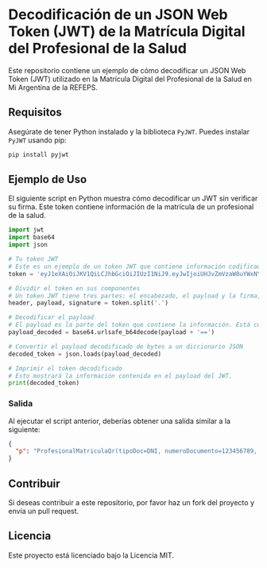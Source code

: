 
# Decodificación de un JSON Web Token (JWT) de la Matrícula Digital del Profesional de la Salud

Este repositorio contiene un ejemplo de cómo decodificar un JSON Web Token (JWT) utilizado en la Matrícula Digital del Profesional de la Salud en Mi Argentina de la REFEPS.

## Requisitos

Asegúrate de tener Python instalado y la biblioteca `PyJWT`. Puedes instalar `PyJWT` usando pip:

```bash
pip install pyjwt
```

## Ejemplo de Uso

El siguiente script en Python muestra cómo decodificar un JWT sin verificar su firma. Este token contiene información de la matrícula de un profesional de la salud.

```python
import jwt
import base64
import json

# Tu token JWT
# Este es un ejemplo de un token JWT que contiene información codificada.
token = 'eyJ1eXAiOiJKV1QiLCJhbGciOiJIUzI1NiJ9.eyJwIjoiUHJvZmVzaW8uYWxNYXRyaWN1bGFRcih0aXBvRG9jPUROSSwgbnVtZXJvRG9jdW1lbnRvPTMzNjQyMjExLCBub21icmU9RlJBTkNJU0NPLCBhcGVsbGlkbz1EVVJFLCBjb2RpZ289NTQxMDMzNjQyMjExLCBwcm92aW5jaWE9Q0FCQSwgZW1pdGlkb1Bvcj1udWxsLCBwcm9mZXNpb249TcOpZGljbywgbWF0cmljdWxhPTE3MDg0NiwgZmVjaGFNYXRyaWN1bGE9MDEvMDQvMjAxOSwgZmVjaGFNYXRyaWN1bGE9MjgvMDIvMjAyNSwgZXN0YWRvPU1hdHJpY3VsYUVzdGFkbyhpZD0xLCBub21icmU9VmlnZW50ZSksIGZlY2hhVGl0dWxvPTA0LzAyLzIwMTksIGluc3RpdHVjaW9uRm9ybWFkb3JhPVVOSVZFUlNJREFEIE5BQ0lPTkFMIERFIExBIE1BVEFOWkEpIn0.IJwQI_pIpPmanMn2J5PNEtZGTmqYyWd9eMnf0R1eOWE'

# Dividir el token en sus componentes
# Un token JWT tiene tres partes: el encabezado, el payload y la firma, separados por puntos.
header, payload, signature = token.split('.')

# Decodificar el payload
# El payload es la parte del token que contiene la información. Está codificado en Base64.
payload_decoded = base64.urlsafe_b64decode(payload + '==')

# Convertir el payload decodificado de bytes a un diccionario JSON
decoded_token = json.loads(payload_decoded)

# Imprimir el token decodificado
# Esto mostrará la información contenida en el payload del JWT.
print(decoded_token)
```

### Salida

Al ejecutar el script anterior, deberías obtener una salida similar a la siguiente:

```json
{
  "p": "ProfesionalMatriculaQr(tipoDoc=DNI, numeroDocumento=123456789, nombre=JUAN, apellido=PEREZ, codigo=5410123456789, provincia=CABA, emitidoPor=null, profesion=Médico, matricula=123456, fechaMatricula=01/04/2017, fechaVtoMatricula=28/03/2023, estado=MatriculaEstado(id=1, nombre=Vigente), fechaTitulo=04/02/2014, institucionFormadora=UNIVERSIDAD NACIONAL DE LA MATANZA)"
}
```

## Contribuir

Si deseas contribuir a este repositorio, por favor haz un fork del proyecto y envía un pull request.

## Licencia

Este proyecto está licenciado bajo la Licencia MIT.
